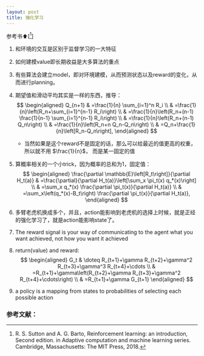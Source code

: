 ```yaml
---
layout: post
title: 强化学习
---
```

参考书⬆[[^1]]

1. 和环境的交互是区别于监督学习的一大特征
2. 如何建模value即长期收益是大多算法的重点
3. 有些算法会建立model，即对环境建模，从而预测状态以及reward的变化，从而进行planning。
4. 期望值和滑动平均其实是一样的东西，推导：
    $$
    \begin{aligned}
    Q_{n+1} & =\frac{1}{n} \sum_{i=1}^n R_i \\
    & =\frac{1}{n}\left(R_n+\sum_{i=1}^{n-1} R_i\right) \\
    & =\frac{1}{n}\left(R_n+(n-1) \frac{1}{n-1} \sum_{i=1}^{n-1} R_i\right) \\
    & =\frac{1}{n}\left(R_n+(n-1) Q_n\right) \\
    & =\frac{1}{n}\left(R_n+n Q_n-Q_n\right) \\
    & =Q_n+\frac{1}{n}\left[R_n-Q_n\right],
    \end{aligned}
    $$ 

   * 当然如果是这个reward不是固定的话，那么可以给最近的值更高的权重，所以就不用 $\frac{1}{n}$， 而是某一固定的值

5. 算概率相关的一个小trick，因为概率的总和为1，固定值：
    $$
    \begin{aligned}
    \frac{\partial \mathbb{E}\left[R_t\right]}{\partial H_t(a)} & =\frac{\partial}{\partial H_t(a)}\left[\sum_x \pi_t(x) q_*(x)\right] \\
    & =\sum_x q_*(x) \frac{\partial \pi_t(x)}{\partial H_t(a)} \\
    & =\sum_x\left(q_*(x)-B_t\right) \frac{\partial \pi_t(x)}{\partial H_t(a)},
    \end{aligned}
    $$  

6. 多臂老虎机换成多个，并且，action能影响到老虎机的选择上时候，就是正经的强化学习了，就是action能影响state了。
7. The reward signal is your way of communicating to the agent what you want achieved, not how you want it achieved
8. return(value) and reward:
    $$
    \begin{aligned}
    G_t & \doteq R_{t+1}+\gamma R_{t+2}+\gamma^2 R_{t+3}+\gamma^3 R_{t+4}+\cdots \\
    & =R_{t+1}+\gamma\left(R_{t+2}+\gamma R_{t+3}+\gamma^2 R_{t+4}+\cdots\right) \\
    & =R_{t+1}+\gamma G_{t+1}
    \end{aligned}
    $$

9. a policy is a mapping from states to probabilities of selecting each possible action

### 参考文献：

[^1]: R. S. Sutton and A. G. Barto, Reinforcement learning: an introduction, Second edition. in Adaptive computation and machine learning series. Cambridge, Massachusetts: The MIT Press, 2018.

